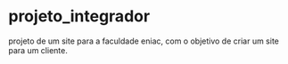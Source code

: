 # projeto_integrador
projeto de um site para a faculdade eniac, com o objetivo de criar um site para um cliente.
